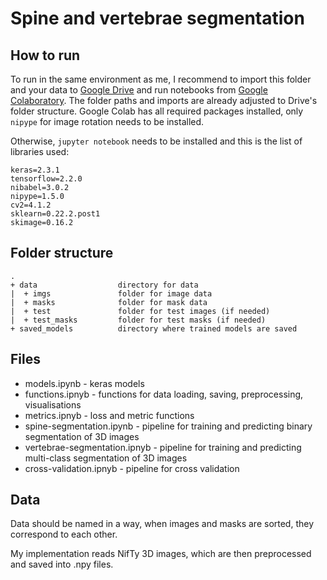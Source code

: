 # Spine and vertebrae segmentation

## How to run

To run in the same environment as me, I recommend to import this folder and your data to 
[Google Drive](https://drive.google.com/)
and run notebooks from [Google Colaboratory](https://colab.research.google.com). The folder paths and imports are already
adjusted to Drive's folder structure. Google Colab has all required packages installed, only `nipype` for image
rotation needs to be installed.

Otherwise, `jupyter notebook` needs to be installed and this is the list of libraries used:

```
keras=2.3.1
tensorflow=2.2.0
nibabel=3.0.2
nipype=1.5.0
cv2=4.1.2
sklearn=0.22.2.post1
skimage=0.16.2
```

## Folder structure

```
.
+ data                  directory for data
|  + imgs               folder for image data
|  + masks              folder for mask data
|  + test               folder for test images (if needed)
|  + test_masks         folder for test masks (if needed)
+ saved_models          directory where trained models are saved
```

## Files
* models.ipynb - keras models
* functions.ipnyb - functions for data loading, saving, preprocessing, visualisations
* metrics.ipnyb - loss and metric functions
* spine-segmentation.ipynb - pipeline for training and predicting binary segmentation of 3D images 
* vertebrae-segmentation.ipnyb - pipeline for training and predicting multi-class segmentation of 3D images
* cross-validation.ipnyb - pipeline for cross validation

## Data
Data should be named in a way, when images and masks are sorted, they correspond to each other.

My implementation reads NifTy 3D images, which are then preprocessed and saved into .npy files.
